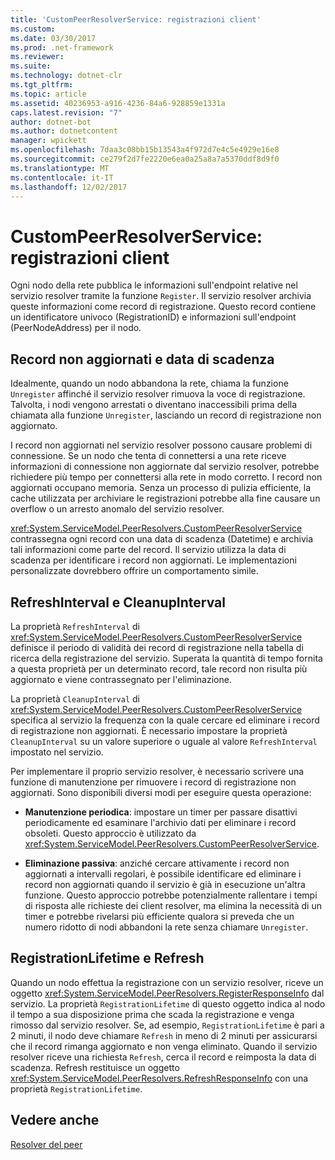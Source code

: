 ```yaml
---
title: 'CustomPeerResolverService: registrazioni client'
ms.custom: 
ms.date: 03/30/2017
ms.prod: .net-framework
ms.reviewer: 
ms.suite: 
ms.technology: dotnet-clr
ms.tgt_pltfrm: 
ms.topic: article
ms.assetid: 40236953-a916-4236-84a6-928859e1331a
caps.latest.revision: "7"
author: dotnet-bot
ms.author: dotnetcontent
manager: wpickett
ms.openlocfilehash: 7daa3c08bb15b13543a4f972d7e4c5e4929e16e8
ms.sourcegitcommit: ce279f2d7fe2220e6ea0a25a8a7a5370ddf8d9f0
ms.translationtype: MT
ms.contentlocale: it-IT
ms.lasthandoff: 12/02/2017
---
```

# <a name="inside-the-custompeerresolverservice-client-registrations"></a>CustomPeerResolverService: registrazioni client
Ogni nodo della rete pubblica le informazioni sull'endpoint relative nel servizio resolver tramite la funzione `Register`. Il servizio resolver archivia queste informazioni come record di registrazione. Questo record contiene un identificatore univoco (RegistrationID) e informazioni sull'endpoint (PeerNodeAddress) per il nodo.  
  
## <a name="stale-records-and-expiration-time"></a>Record non aggiornati e data di scadenza  
 Idealmente, quando un nodo abbandona la rete, chiama la funzione `Unregister` affinché il servizio resolver rimuova la voce di registrazione. Talvolta, i nodi vengono arrestati o diventano inaccessibili prima della chiamata alla funzione `Unregister`, lasciando un record di registrazione non aggiornato.  
  
 I record non aggiornati nel servizio resolver possono causare problemi di connessione. Se un nodo che tenta di connettersi a una rete riceve informazioni di connessione non aggiornate dal servizio resolver, potrebbe richiedere più tempo per connettersi alla rete in modo corretto. I record non aggiornati occupano memoria. Senza un processo di pulizia efficiente, la cache utilizzata per archiviare le registrazioni potrebbe alla fine causare un overflow o un arresto anomalo del servizio resolver.  
  
 <xref:System.ServiceModel.PeerResolvers.CustomPeerResolverService> contrassegna ogni record con una data di scadenza (Datetime) e archivia tali informazioni come parte del record. Il servizio utilizza la data di scadenza per identificare i record non aggiornati. Le implementazioni personalizzate dovrebbero offrire un comportamento simile.  
  
## <a name="refreshinterval-and-cleanupinterval"></a>RefreshInterval e CleanupInterval  
 La proprietà `RefreshInterval` di <xref:System.ServiceModel.PeerResolvers.CustomPeerResolverService> definisce il periodo di validità dei record di registrazione nella tabella di ricerca della registrazione del servizio. Superata la quantità di tempo fornita a questa proprietà per un determinato record, tale record non risulta più aggiornato e viene contrassegnato per l'eliminazione.  
  
 La proprietà `CleanupInterval` di <xref:System.ServiceModel.PeerResolvers.CustomPeerResolverService> specifica al servizio la frequenza con la quale cercare ed eliminare i record di registrazione non aggiornati. È necessario impostare la proprietà `CleanupInterval` su un valore superiore o uguale al valore `RefreshInterval` impostato nel servizio.  
  
 Per implementare il proprio servizio resolver, è necessario scrivere una funzione di manutenzione per rimuovere i record di registrazione non aggiornati. Sono disponibili diversi modi per eseguire questa operazione:  
  
-   **Manutenzione periodica**: impostare un timer per passare disattivi periodicamente ed esaminare l'archivio dati per eliminare i record obsoleti. Questo approccio è utilizzato da <xref:System.ServiceModel.PeerResolvers.CustomPeerResolverService>.  
  
-   **Eliminazione passiva**: anziché cercare attivamente i record non aggiornati a intervalli regolari, è possibile identificare ed eliminare i record non aggiornati quando il servizio è già in esecuzione un'altra funzione. Questo approccio potrebbe potenzialmente rallentare i tempi di risposta alle richieste dei client resolver, ma elimina la necessità di un timer e potrebbe rivelarsi più efficiente qualora si preveda che un numero ridotto di nodi abbandoni la rete senza chiamare `Unregister`.  
  
## <a name="registrationlifetime-and-refresh"></a>RegistrationLifetime e Refresh  
 Quando un nodo effettua la registrazione con un servizio resolver, riceve un oggetto <xref:System.ServiceModel.PeerResolvers.RegisterResponseInfo> dal servizio. La proprietà `RegistrationLifetime` di questo oggetto indica al nodo il tempo a sua disposizione prima che scada la registrazione e venga rimosso dal servizio resolver. Se, ad esempio, `RegistrationLifetime` è pari a 2 minuti, il nodo deve chiamare `Refresh` in meno di 2 minuti per assicurarsi che il record rimanga aggiornato e non venga eliminato. Quando il servizio resolver riceve una richiesta `Refresh`, cerca il record e reimposta la data di scadenza. Refresh restituisce un oggetto <xref:System.ServiceModel.PeerResolvers.RefreshResponseInfo> con una proprietà `RegistrationLifetime`.  
  
## <a name="see-also"></a>Vedere anche  
 [Resolver del peer](../../../../docs/framework/wcf/feature-details/peer-resolvers.md)
